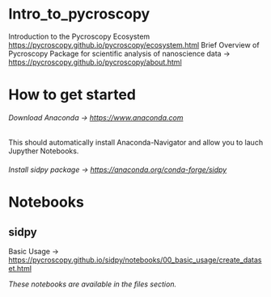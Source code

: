# Intro_to_pycroscopy
Introduction to the Pycroscopy Ecosystem https://pycroscopy.github.io/pycroscopy/ecosystem.html
Brief Overview of Pycroscopy Package for scientific analysis of nanoscience data -> https://pycroscopy.github.io/pycroscopy/about.html

# How to get started

###### Download Anaconda -> https://www.anaconda.com

This should automatically install Anaconda-Navigator and allow you to lauch Jupyther Notebooks.

###### Install sidpy package -> https://anaconda.org/conda-forge/sidpy

# Notebooks

## sidpy
Basic Usage -> https://pycroscopy.github.io/sidpy/notebooks/00_basic_usage/create_dataset.html

*These notebooks are available in the files section.*



